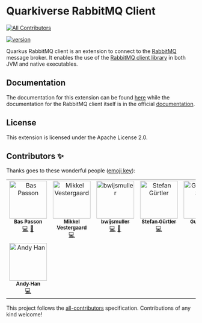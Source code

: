 # Quarkiverse RabbitMQ Client
<!-- ALL-CONTRIBUTORS-BADGE:START - Do not remove or modify this section -->
[![All Contributors](https://img.shields.io/badge/all_contributors-8-orange.svg?style=flat-square)](#contributors-)
<!-- ALL-CONTRIBUTORS-BADGE:END --> 
[![version](https://img.shields.io/maven-central/v/io.quarkiverse.rabbitmqclient/quarkus-rabbitmq-client-parent?logo=apache-maven&style=flat-square)](https://repo1.maven.org/maven2/io/quarkiverse/rabbitmqclient/)

Quarkus RabbitMQ client is an extension to connect to the [RabbitMQ](https://www.rabbitmq.com/) message broker. It enables the use of the [RabbitMQ client library]() in both JVM and native executables.

## Documentation

The documentation for this extension can be found [here](https://quarkiverse.github.io/quarkiverse-docs/quarkus-rabbitmq-client/dev/index.html) while the documentation for the RabbitMQ client itself is in the official [documentation](https://www.rabbitmq.com/java-client.html).

## License
This extension is licensed under the Apache License 2.0.

## Contributors ✨

Thanks goes to these wonderful people ([emoji key](https://allcontributors.org/docs/en/emoji-key)):

<!-- ALL-CONTRIBUTORS-LIST:START - Do not remove or modify this section -->
<!-- prettier-ignore-start -->
<!-- markdownlint-disable -->
<table>
  <tbody>
    <tr>
      <td align="center" valign="top" width="14.28%"><a href="https://github.com/bpasson"><img src="https://avatars.githubusercontent.com/u/6814512?v=4?s=100" width="100px;" alt="Bas Passon"/><br /><sub><b>Bas Passon</b></sub></a><br /><a href="https://github.com/quarkiverse/quarkus-rabbitmq-client/commits?author=bpasson" title="Code">💻</a> <a href="#maintenance-bpasson" title="Maintenance">🚧</a></td>
      <td align="center" valign="top" width="14.28%"><a href="https://github.com/MikkelVestergaard"><img src="https://avatars.githubusercontent.com/u/47531120?v=4?s=100" width="100px;" alt="Mikkel Vestergaard"/><br /><sub><b>Mikkel Vestergaard</b></sub></a><br /><a href="https://github.com/quarkiverse/quarkus-rabbitmq-client/commits?author=MikkelVestergaard" title="Code">💻</a></td>
      <td align="center" valign="top" width="14.28%"><a href="https://github.com/bwijsmuller"><img src="https://avatars.githubusercontent.com/u/806994?v=4?s=100" width="100px;" alt="bwijsmuller"/><br /><sub><b>bwijsmuller</b></sub></a><br /><a href="https://github.com/quarkiverse/quarkus-rabbitmq-client/commits?author=bwijsmuller" title="Code">💻</a> <a href="#maintenance-bwijsmuller" title="Maintenance">🚧</a></td>
      <td align="center" valign="top" width="14.28%"><a href="http://schlothauer.de"><img src="https://avatars.githubusercontent.com/u/38556808?v=4?s=100" width="100px;" alt="Stefan Gürtler"/><br /><sub><b>Stefan Gürtler</b></sub></a><br /><a href="https://github.com/quarkiverse/quarkus-rabbitmq-client/commits?author=SpeedsterF2" title="Code">💻</a></td>
      <td align="center" valign="top" width="14.28%"><a href="https://lesincroyableslivres.fr/"><img src="https://avatars.githubusercontent.com/u/1279749?v=4?s=100" width="100px;" alt="Guillaume Smet"/><br /><sub><b>Guillaume Smet</b></sub></a><br /><a href="https://github.com/quarkiverse/quarkus-rabbitmq-client/commits?author=gsmet" title="Code">💻</a></td>
      <td align="center" valign="top" width="14.28%"><a href="http://gastaldi.wordpress.com"><img src="https://avatars.githubusercontent.com/u/54133?v=4?s=100" width="100px;" alt="George Gastaldi"/><br /><sub><b>George Gastaldi</b></sub></a><br /><a href="https://github.com/quarkiverse/quarkus-rabbitmq-client/commits?author=gastaldi" title="Code">💻</a></td>
      <td align="center" valign="top" width="14.28%"><a href="https://github.com/sarxos"><img src="https://avatars.githubusercontent.com/u/472658?v=4?s=100" width="100px;" alt="Bartosz Firyn"/><br /><sub><b>Bartosz Firyn</b></sub></a><br /><a href="https://github.com/quarkiverse/quarkus-rabbitmq-client/commits?author=sarxos" title="Documentation">📖</a></td>
    </tr>
    <tr>
      <td align="center" valign="top" width="14.28%"><a href="https://github.com/andyhan"><img src="https://avatars.githubusercontent.com/u/142950?v=4?s=100" width="100px;" alt="Andy Han"/><br /><sub><b>Andy Han</b></sub></a><br /><a href="https://github.com/quarkiverse/quarkus-rabbitmq-client/commits?author=andyhan" title="Code">💻</a></td>
    </tr>
  </tbody>
</table>

<!-- markdownlint-restore -->
<!-- prettier-ignore-end -->

<!-- ALL-CONTRIBUTORS-LIST:END -->

This project follows the [all-contributors](https://github.com/all-contributors/all-contributors) specification. Contributions of any kind welcome!